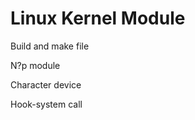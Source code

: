 # Linux Kernel Module

Build and make file



N?p module



Character device




Hook-system call


